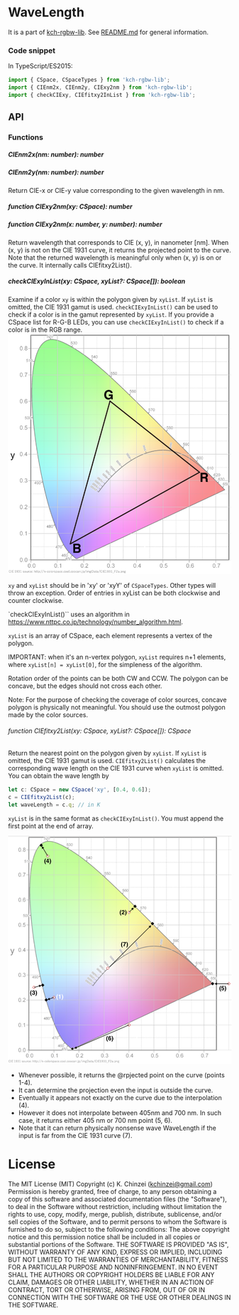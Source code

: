 # WaveLength

It is a part of [kch-rgbw-lib](https://github.com/kchinzei/kch-rgbw-lib).
See [README.md](https://github.com/kchinzei/kch-rgbw-lib/blob/master/README.md)
for general information.

### Code snippet

In TypeScript/ES2015:

```TypeScript
import { CSpace, CSpaceTypes } from 'kch-rgbw-lib';
import { CIEnm2x, CIEnm2y, CIExy2nm } from 'kch-rgbw-lib';
import { checkCIExy, CIEfitxy2InList } from 'kch-rgbw-lib';
```

## API

### Functions

##### CIEnm2x(nm: number): number

##### CIEnm2y(nm: number): number

Return CIE-x or CIE-y value corresponding to the given wavelength in nm.

##### function CIExy2nm(xy: CSpace): number

##### function CIExy2nm(x: number, y: number): number

Return wavelength that corresponds to CIE (x, y), in nanometer [nm].
When (x, y) is not on the CIE 1931 curve, it returns the projected point to the
curve. Note that the returned wavelength is meaningful only when (x, y)
is on or the curve. It internally calls CIEfitxy2List().

##### checkCIExyInList(xy: CSpace, xyList?: CSpace[]): boolean

Examine if a color `xy` is within the polygon given by `xyList`.
If `xyList` is omitted, the CIE 1931 gamut is used.
`checkCIExyInList()` can be used to check if a color is in the gamut represented by `xyList`. If you provide a CSpace list for R-G-B LEDs, you can use `checkCIExyInList()` to check if a color is in the RGB range.
![Gamut_sRGB](./figs/Gamut_sRGB.png "sRGB Gamut")

`xy` and `xyList` should be in 'xy' or 'xyY' of `CSpaceTypes`.
Other types will throw an exception.
Order of entries in xyList can be both clockwise and counter clockwise.

`checkCIExyInList()`` uses an algorithm in https://www.nttpc.co.jp/technology/number_algorithm.html.

`xyList` is an array of CSpace, each element represents a vertex of the polygon.

IMPORTANT: when it's an n-vertex polygon, `xyList` requires n+1 elements,
where `xyList[n] = xyList[0]`, for the simpleness of the algorithm.

Rotation order of the points can be both CW and CCW.
The polygon can be concave, but the edges should not cross each other.

Note: For the purpose of checking the coverage of color sources, concave polygon is physically not meaningful.
You should use the outmost polygon made by the color sources.

###### function CIEfitxy2List(xy: CSpace, xyList?: CSpace[]): CSpace

Return the nearest point on the polygon given by `xyList`.
If `xyList` is omitted, the CIE 1931 gamut is used.
`CIEfitxy2List()` calculates the corresponding wave length on the CIE 1931 curve when `xyList` is omitted.
You can obtain the wave length by

```TypeScript
let c: CSpace = new CSpace('xy', [0.4, 0.6]);
c = CIEfitxy2List(c);
let waveLength = c.q; // in K
```

`xyList` is in the same format as `checkCIExyInList()`.
You must append the first point at the end of array.

![CIEfitxy2nm](./figs/CIExy2nm.png "Mapping by CIEfitxy2nm()")

- Whenever possible, it returns the @rpjected point on the curve (points 1-4).
- It can determine the projection even the input is outside the curve.
- Eventually it appears not exactly on the curve due to the interpolation (4).
- However it does not interpolate between 405nm and 700 nm.
  In such case, it returns either 405 nm or 700 nm point (5, 6).
- Note that it can return physically nonsense wave WaveLength
  if the input is far from the CIE 1931 curve (7).

# License

The MIT License (MIT)
Copyright (c) K. Chinzei (kchinzei@gmail.com)
Permission is hereby granted, free of charge, to any person obtaining a copy
of this software and associated documentation files (the "Software"), to deal
in the Software without restriction, including without limitation the rights
to use, copy, modify, merge, publish, distribute, sublicense, and/or sell
copies of the Software, and to permit persons to whom the Software is
furnished to do so, subject to the following conditions:
The above copyright notice and this permission notice shall be included in
all copies or substantial portions of the Software.
THE SOFTWARE IS PROVIDED "AS IS", WITHOUT WARRANTY OF ANY KIND, EXPRESS OR
IMPLIED, INCLUDING BUT NOT LIMITED TO THE WARRANTIES OF MERCHANTABILITY,
FITNESS FOR A PARTICULAR PURPOSE AND NONINFRINGEMENT. IN NO EVENT SHALL THE
AUTHORS OR COPYRIGHT HOLDERS BE LIABLE FOR ANY CLAIM, DAMAGES OR OTHER
LIABILITY, WHETHER IN AN ACTION OF CONTRACT, TORT OR OTHERWISE, ARISING FROM,
OUT OF OR IN CONNECTION WITH THE SOFTWARE OR THE USE OR OTHER DEALINGS IN
THE SOFTWARE.
